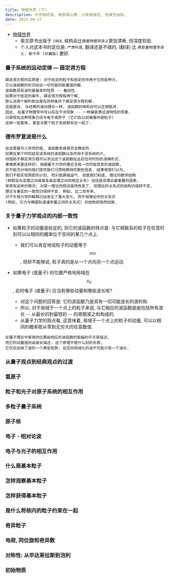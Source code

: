 ```yaml
---
title: 物理世界 (下)
description: 中岁颇好道, 晚家南山陲. 兴来每独往, 胜事空自知.
date: 2023-09-27
---
```


- [物理世界](https://book.douban.com/subject/36216262/)
  - 英文原书出版于 `1968`, 结构会比`费曼物理学讲义`更加清晰, 但深度较低.
  - 个人对这本书的定位是: `严肃科普`, 翻译还是不错的,
    (翻译) 比 `费恩曼物理学讲义: 新千年 (珍藏版)` 要好.

### 量子系统的运动定律 — 薛定谔方程

```
薛定谔方程的实质是: 对于给定的粒子和给定的作用于它的各种力,
它以波函数的形式给出一切可能的能量值的解.
波函数具有波的最基本的性质 -- 叠加性.
如果对于给定的条件, 薛定谔方程有两个解,
那么这两个解的和也是在同样条件下薛定谔方程的解.
这就是说, 与经典的波动理论一样, 波函数的峰和谷可以互相抵消.
因此, 在量子物理学中可以存在干涉现象 -- 一种最能表征波特性的现象.
只是现在这种现象已经与电子或质子 (它们在以前被看作是粒子)
这样一些客体, 甚至与整个粒子系统联系在一起了.
```

### 德布罗意波是什么

```
在这里最令人惊奇的是, 波函数本身是完全确定的.
如果在某个时刻给定该系统的波函数以及作用于该系统的力,
则借助于薛定谔方程可以求出这个波函数在此后任何时刻的准确形式.
事情原来是这样的: 根据量子力学的理论含有一切可能信息的波函数,
并不能充分地向我们提供我们习惯地期待的那些信息. 结果使我们以为,
我们不能实现周密的计划, 而只能靠碰运气. 但是我们知道, 理论的数学结构
(即假设与定理之间或者各条定理之间的相互关系) 往往是该理论最重要的因素.
常常有这样的情况: 对某一理论的假设虽然改变了, 但理论的关系式的结构仍保持不变,
理论与事实的一致性仍保持不变. 例如, 近二百年来,
对于牛顿力学的解释已经发生了重大变化, 而牛顿理论中的关系式
(例如, 引力与椭圆轨道诸参量之间的关系式) 的结构却依然如故.
```

### 关于量子力学观点的内部一致性

- 如果粒子的动量是给定的, 则它的波函数的特点是:
  与它相联系的粒子在任意时刻可以以相同的概率位于空间的某几个点上.
  - 我们可以肯定地说粒子的动量等于
    $$ mv $$,
    但却不能够说, 粒子真的是从一个点向另一个点运动.

- 如果电子 (或量子) 的位置严格地局域在
  $$ x_0 $$,
  此时电子 (或量子) 应当有哪些动量和哪些波长呢?
  - 对这个问题的回答是: 它的波函数乃是具有一切可能波长的波的和.
  - 所以, 对于局域于一个点上的粒子来说,
    与它相应的波函数是由包括所有波长 -- 从最长的到最短的 -- 的周期波之和构成的.
  - 从量子力学的观点看, 这意味着, 局域于一个点上的粒子的动量,
    可以以相同的概率取从零到无穷大的任意数值.

```
在量子理论中客体的位置由相应的波函数的振幅的平方来描述,
而它的动量值则由波长描述. 这个原理不是什么别的东西,
它仅仅反映了波的一个典型性质: 在空间局域化的波不可能只有一个波长.
```

### 从量子观点到经典观点的过渡

### 氢原子

### 粒子和光子对原子系统的相互作用

### 多粒子量子系统

### 原子核

### 电子 - 相对论波

### 电子与光子的相互作用

### 什么是基本粒子

### 怎样观察基本粒子

### 怎样获得基本粒子

### 是什么将核内的粒子约束在一起

### 奇异粒子

### 电荷, 同位旋和奇异数

### 对称性: 从毕达哥拉斯到泡利

### 初始物质
